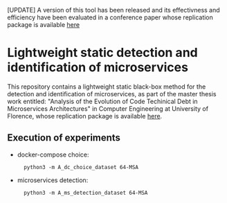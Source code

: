 [UPDATE] A version of this tool has been released and its effectivness and efficiency have been evaluated in a conference paper whose replication package is available [here](https://github.com/KevinMaggi/CLAIM_rep-pkg)

# Lightweight static detection and identification of microservices
This repository contains a lightweight static black-box method for the detection and identification of microservices, as part of the master thesis work entitled: "Analysis of the Evolution of Code Techinical Debt in Microservices Architectures" in Computer Engineering at University of Florence, whose replication package is available [here](https://github.com/KevinMaggi/evolution-of-code-td-in-msa_rep-pkg).

## Execution of experiments

- docker-compose choice:
  
        python3 -m A_dc_choice_dataset 64-MSA
  
- microservices detection:

        python3 -m A_ms_detection_dataset 64-MSA
